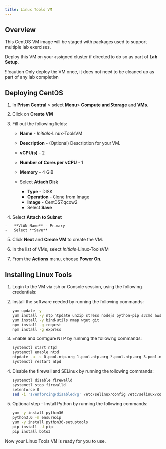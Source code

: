 ```yaml
---
title: Linux Tools VM
---
```


## Overview

This CentOS VM image will be staged with packages used to support
multiple lab exercises.

Deploy this VM on your assigned cluster if directed to do so as part of
**Lab Setup**.

!!!caution
        Only deploy the VM once, it does not need to be cleaned up as part of any lab completion    

## Deploying CentOS

1. In **Prism Central** > select **Menu**> **Compute and Storage** and **VMs**.

2. Click on **Create VM**

3. Fill out the following fields:

    -   **Name** - *Initials*-Linux-ToolsVM

    -   **Description** - (Optional) Description for your VM.

    -   **vCPU(s)** - 2

    -   **Number of Cores per vCPU** - 1

    -   **Memory** - 4 GiB

    -   Select **Attach Disk**

        -   **Type** - DISK
        -   **Operation** - Clone from Image
        -   **Image** - CentOS7.qcow2
        -   Select **Save**

4.   Select **Attach to Subnet**

    -   **VLAN Name** - Primary
    -   Select **Save**

5. Click **Next** and **Create VM** to create the VM.

6. In the list of VMs, select *Initials*-Linux-ToolsVM 

7. From the **Actions** menu, choose **Power On**.

## Installing Linux Tools

1. Login to the VM via ssh or Console session, using the following
credentials:

2.  Install the software needed by running the following commands:

    ```bash
    yum update -y
    yum install -y ntp ntpdate unzip stress nodejs python-pip s3cmd awscli
    yum install -y bind-utils nmap wget git
    npm install -g request
    npm install -g express
    ```

3. Enable and configure NTP by running the following commands:

    ``` bash
    systemctl start ntpd
    systemctl enable ntpd
    ntpdate -u -s 0.pool.ntp.org 1.pool.ntp.org 2.pool.ntp.org 3.pool.ntp.org
    systemctl restart ntpd
    ```

4. Disable the firewall and SELinux by running the following commands:

    ``` bash
    systemctl disable firewalld
    systemctl stop firewalld
    setenforce 0
    sed -i 's/enforcing/disabled/g' /etc/selinux/config /etc/selinux/config
    ```

5. Optional step - Install Python by running the following commands:

    ``` bash
    yum -y install python36
    python3.6 -m ensurepip
    yum -y install python36-setuptools
    pip install -U pip
    pip install boto3
    ```
Now your Linux Tools VM is ready for you to use.